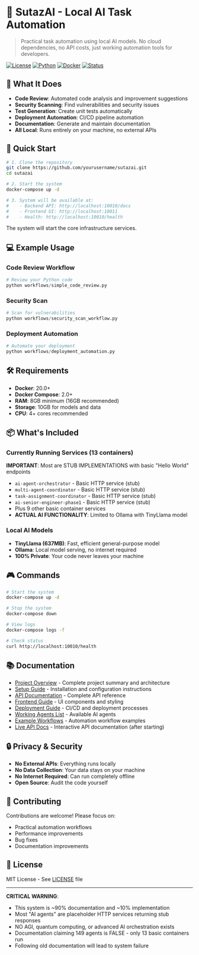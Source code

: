 # 🚀 SutazAI - Local AI Task Automation

> Practical task automation using local AI models. No cloud dependencies, no API costs, just working automation tools for developers.

[![License](https://img.shields.io/badge/license-MIT-blue.svg)](LICENSE)
[![Python](https://img.shields.io/badge/python-3.11+-blue.svg)](https://www.python.org)
[![Docker](https://img.shields.io/badge/docker-20.0+-blue.svg)](https://www.docker.com)
[![Status](https://img.shields.io/badge/status-development-yellow.svg)](https://github.com)

## 🎯 What It Does

- **Code Review**: Automated code analysis and improvement suggestions
- **Security Scanning**: Find vulnerabilities and security issues
- **Test Generation**: Create unit tests automatically
- **Deployment Automation**: CI/CD pipeline automation
- **Documentation**: Generate and maintain documentation
- **All Local**: Runs entirely on your machine, no external APIs

## 🚀 Quick Start

```bash
# 1. Clone the repository
git clone https://github.com/yourusername/sutazai.git
cd sutazai

# 2. Start the system
docker-compose up -d

# 3. System will be available at:
#    - Backend API: http://localhost:10010/docs
#    - Frontend UI: http://localhost:10011
#    - Health: http://localhost:10010/health
```

The system will start the core infrastructure services.

## 💻 Example Usage

### Code Review Workflow
```python
# Review your Python code
python workflows/simple_code_review.py
```

### Security Scan
```python
# Scan for vulnerabilities
python workflows/security_scan_workflow.py
```

### Deployment Automation
```python
# Automate your deployment
python workflows/deployment_automation.py
```

## 🛠️ Requirements

- **Docker**: 20.0+ 
- **Docker Compose**: 2.0+
- **RAM**: 8GB minimum (16GB recommended)
- **Storage**: 10GB for models and data
- **CPU**: 4+ cores recommended

## 📦 What's Included

### Currently Running Services (13 containers)
**IMPORTANT**: Most are STUB IMPLEMENTATIONS with basic "Hello World" endpoints
- `ai-agent-orchestrator` - Basic HTTP service (stub)
- `multi-agent-coordinator` - Basic HTTP service (stub) 
- `task-assignment-coordinator` - Basic HTTP service (stub)
- `ai-senior-engineer-phase1` - Basic HTTP service (stub)
- Plus 9 other basic container services
- **ACTUAL AI FUNCTIONALITY**: Limited to Ollama with TinyLlama model

### Local AI Models
- **TinyLlama (637MB)**: Fast, efficient general-purpose model
- **Ollama**: Local model serving, no internet required
- **100% Private**: Your code never leaves your machine

## 🎮 Commands

```bash
# Start the system
docker-compose up -d

# Stop the system
docker-compose down

# View logs
docker-compose logs -f

# Check status
curl http://localhost:10010/health
```

## 📚 Documentation

- [Project Overview](docs/overview.md) - Complete project summary and architecture
- [Setup Guide](docs/setup/) - Installation and configuration instructions
- [API Documentation](docs/backend/api_reference.md) - Complete API reference
- [Frontend Guide](docs/frontend/) - UI components and styling
- [Deployment Guide](docs/ci-cd/) - CI/CD and deployment processes
- [Working Agents List](docs/PRACTICAL_AGENTS_LIST.md) - Available AI agents
- [Example Workflows](workflows/) - Automation workflow examples
- [Live API Docs](http://localhost:10010/docs) - Interactive API documentation (after starting)

## 🔒 Privacy & Security

- **No External APIs**: Everything runs locally
- **No Data Collection**: Your data stays on your machine
- **No Internet Required**: Can run completely offline
- **Open Source**: Audit the code yourself

## 🤝 Contributing

Contributions are welcome! Please focus on:
- Practical automation workflows
- Performance improvements
- Bug fixes
- Documentation improvements

## 📝 License

MIT License - See [LICENSE](LICENSE) file

---

**CRITICAL WARNING**: 
- This system is ~90% documentation and ~10% implementation
- Most "AI agents" are placeholder HTTP services returning stub responses
- NO AGI, quantum computing, or advanced AI orchestration exists
- Documentation claiming 149 agents is FALSE - only 13 basic containers run
- Following old documentation will lead to system failure
